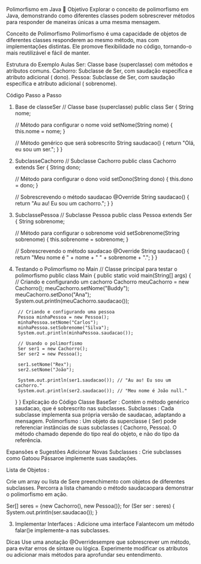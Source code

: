 Polimorfismo em Java
🎯 Objetivo
Explorar o conceito de polimorfismo em Java, demonstrando como diferentes classes podem sobrescrever métodos para responder de maneiras únicas a uma mesma mensagem.

Conceito de Polimorfismo
Polimorfismo é uma capacidade de objetos de diferentes classes responderem ao mesmo método, mas com implementações distintas. Ele promove flexibilidade no código, tornando-o mais reutilizável e fácil de manter.

Estrutura do Exemplo
Aulas
Ser: Classe base (superclasse) com métodos e atributos comuns.
Cachorro: Subclasse de Ser, com saudação específica e atributo adicional ( dono).
Pessoa: Subclasse de Ser, com saudação específica e atributo adicional ( sobrenome).

Código Passo a Passo
1. Base de classeSer
   // Classe base (superclasse)
   public class Ser {
   String nome;

   // Método para configurar o nome
   void setNome(String nome) {
   this.nome = nome;
   }

   // Método genérico que será sobrescrito
   String saudacao() {
   return "Olá, eu sou um ser.";
   }
   }
2. SubclasseCachorro
   // Subclasse Cachorro
   public class Cachorro extends Ser {
   String dono;

   // Método para configurar o dono
   void setDono(String dono) {
   this.dono = dono;
   }

   // Sobrescrevendo o método saudacao
   @Override
   String saudacao() {
   return "Au au! Eu sou um cachorro.";
   }
   }
3. SubclassePessoa
   // Subclasse Pessoa
   public class Pessoa extends Ser {
   String sobrenome;

   // Método para configurar o sobrenome
   void setSobrenome(String sobrenome) {
   this.sobrenome = sobrenome;
   }

   // Sobrescrevendo o método saudacao
   @Override
   String saudacao() {
   return "Meu nome é " + nome + " " + sobrenome + ".";
   }
   }
4. Testando o Polimorfismo no Main
   // Classe principal para testar o polimorfismo
   public class Main {
   public static void main(String[] args) {
   // Criando e configurando um cachorro
   Cachorro meuCachorro = new Cachorro();
   meuCachorro.setNome("Buddy");
   meuCachorro.setDono("Ana");
   System.out.println(meuCachorro.saudacao());

        // Criando e configurando uma pessoa
        Pessoa minhaPessoa = new Pessoa();
        minhaPessoa.setNome("Carlos");
        minhaPessoa.setSobrenome("Silva");
        System.out.println(minhaPessoa.saudacao());

        // Usando o polimorfismo
        Ser ser1 = new Cachorro();
        Ser ser2 = new Pessoa();

        ser1.setNome("Rex");
        ser2.setNome("João");

        System.out.println(ser1.saudacao()); // "Au au! Eu sou um cachorro."
        System.out.println(ser2.saudacao()); // "Meu nome é João null."
   }
   }
   Explicação do Código
   Classe BaseSer : Contém o método genérico saudacao, que é sobrescrito nas subclasses.
   Subclasses : Cada subclasse implementa sua própria versão de saudacao, adaptando a mensagem.
   Polimorfismo :
   Um objeto da superclasse ( Ser) pode referenciar instâncias de suas subclasses ( Cachorro, Pessoa).
   O método chamado depende do tipo real do objeto, e não do tipo da referência.

Expansões e Sugestões
Adicionar Novas Subclasses : Crie subclasses como Gatoou Pássaroe implemente suas saudações.

Lista de Objetos :

Crie um array ou lista de Sere preenchimento com objetos de diferentes subclasses.
Percorra a lista chamando o método saudacaopara demonstrar o polimorfismo em ação.

Ser[] seres = {new Cachorro(), new Pessoa()};
for (Ser ser : seres) {
System.out.println(ser.saudacao());
}

3. Implementar Interfaces : Adicione uma interface Falantecom um método falar()e implemente-a nas subclasses.


Dicas
Use uma anotação @Overridesempre que sobrescrever um método, para evitar erros de sintaxe ou lógica.
Experimente modificar os atributos ou adicionar mais métodos para aprofundar seu entendimento.

